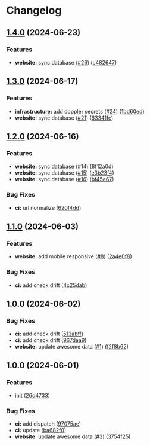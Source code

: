 # Changelog

## [1.4.0](https://github.com/italia-opensource/italiaopensource.com/compare/v1.3.0...v1.4.0) (2024-06-23)


### Features

* **website:** sync database ([#26](https://github.com/italia-opensource/italiaopensource.com/issues/26)) ([c482647](https://github.com/italia-opensource/italiaopensource.com/commit/c482647256f784b09e08a1ff0152e23361d6acb9))

## [1.3.0](https://github.com/italia-opensource/italiaopensource.com/compare/v1.2.0...v1.3.0) (2024-06-17)


### Features

* **infrastructure:** add doppler secrets ([#24](https://github.com/italia-opensource/italiaopensource.com/issues/24)) ([1bd60ed](https://github.com/italia-opensource/italiaopensource.com/commit/1bd60edee6958a65f5188c28c0263ae3c1024852))
* **website:** sync database ([#21](https://github.com/italia-opensource/italiaopensource.com/issues/21)) ([63341fc](https://github.com/italia-opensource/italiaopensource.com/commit/63341fc9e6c1d5385ca9466df61cac10096a7108))

## [1.2.0](https://github.com/italia-opensource/italiaopensource.com/compare/v1.1.0...v1.2.0) (2024-06-16)


### Features

* **website:** sync database ([#14](https://github.com/italia-opensource/italiaopensource.com/issues/14)) ([8f12a0d](https://github.com/italia-opensource/italiaopensource.com/commit/8f12a0da7cd3b88ddfd2b7beefa4587c6c1b79c6))
* **website:** sync database ([#15](https://github.com/italia-opensource/italiaopensource.com/issues/15)) ([e3b23f4](https://github.com/italia-opensource/italiaopensource.com/commit/e3b23f47d5801cdeec62f174f4207badd4d9b55f))
* **website:** sync database ([#16](https://github.com/italia-opensource/italiaopensource.com/issues/16)) ([bf45e67](https://github.com/italia-opensource/italiaopensource.com/commit/bf45e67f88de7704464705ed9af2fa087fc4d532))


### Bug Fixes

* **ci:** url normalize ([620f4dd](https://github.com/italia-opensource/italiaopensource.com/commit/620f4ddae1924306848c7214a94bbdc6b9e6667f))

## [1.1.0](https://github.com/italia-opensource/italiaopensource.com/compare/v1.0.0...v1.1.0) (2024-06-03)


### Features

* **website:** add mobile responsive ([#8](https://github.com/italia-opensource/italiaopensource.com/issues/8)) ([2a4e0f8](https://github.com/italia-opensource/italiaopensource.com/commit/2a4e0f87da479a3c459e7cdf7670bc830b6cd39b))


### Bug Fixes

* **ci:** add check drift ([4c25dab](https://github.com/italia-opensource/italiaopensource.com/commit/4c25dab57dce23caa61d3e97215d6ee02a537f63))

## 1.0.0 (2024-06-02)


### Bug Fixes

* **ci:** add check drift ([513abff](https://github.com/italia-opensource/italiaopensource.com/commit/513abff2bcdf5a3d9193fcd64ea0b90d43f8572c))
* **ci:** add check drift ([967daa9](https://github.com/italia-opensource/italiaopensource.com/commit/967daa9bb24844679014a4c6db0e6fb908f6376c))
* **website:** update awesome data ([#1](https://github.com/italia-opensource/italiaopensource.com/issues/1)) ([f2f8b62](https://github.com/italia-opensource/italiaopensource.com/commit/f2f8b6214a632543fce1deb021fd189d894d151c))

## 1.0.0 (2024-06-01)


### Features

* init ([26d4733](https://github.com/italia-opensource/italiaopensource.com/commit/26d47331a78dbb9b4463df4e8810536d9cdb38af))


### Bug Fixes

* **ci:** add dispatch ([97075ae](https://github.com/italia-opensource/italiaopensource.com/commit/97075ae3c405fe5f156f75e6f76839397a705f20))
* **ci:** update ([ba682f0](https://github.com/italia-opensource/italiaopensource.com/commit/ba682f0ee39360f335f243a5445a59ec6e55b877))
* **website:** update awesome data ([#3](https://github.com/italia-opensource/italiaopensource.com/issues/3)) ([3754f25](https://github.com/italia-opensource/italiaopensource.com/commit/3754f2519595b190b13feef6ae1e3ea5ff6d7f82))

